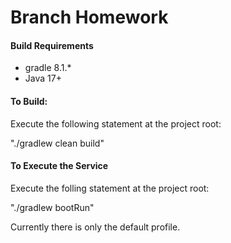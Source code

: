 # Branch Homework



#### Build Requirements

* gradle 8.1.*
* Java 17+

#### To Build:
Execute the following statement at the project root:

"./gradlew clean build"

#### To Execute the Service
Execute the folling statement at the project root:

"./gradlew bootRun"

Currently there is only the default profile.

